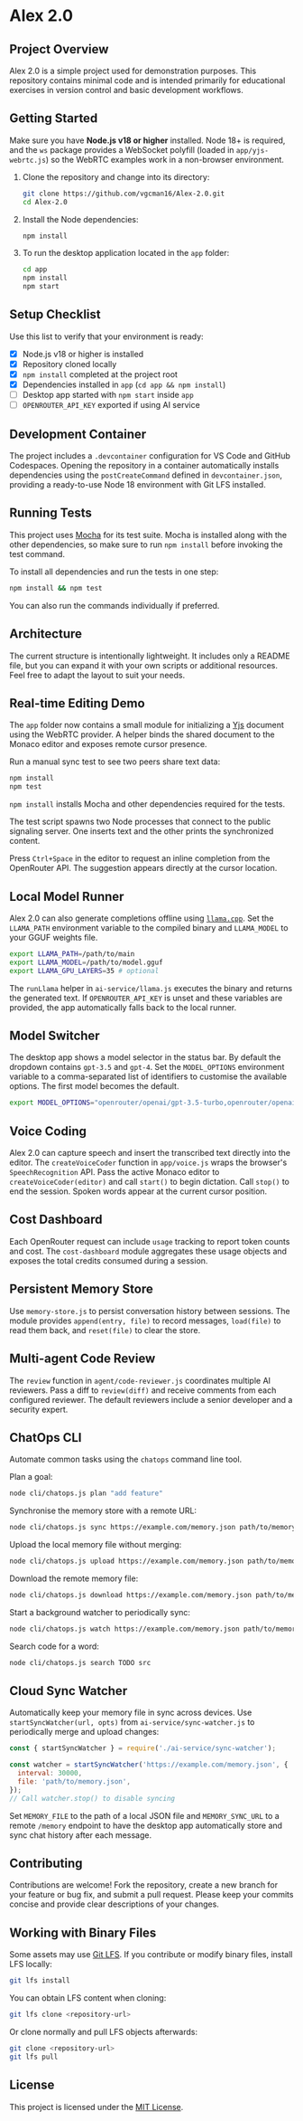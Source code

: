 # Alex 2.0

## Project Overview

Alex 2.0 is a simple project used for demonstration purposes. This repository contains minimal code and is intended primarily for educational exercises in version control and basic development workflows.

## Getting Started

Make sure you have **Node.js v18 or higher** installed. Node 18+ is required,
and the `ws` package provides a WebSocket polyfill (loaded in
`app/yjs-webrtc.js`) so the WebRTC examples work in a non-browser environment.

1. Clone the repository and change into its directory:
   ```bash
   git clone https://github.com/vgcman16/Alex-2.0.git
   cd Alex-2.0
   ```
2. Install the Node dependencies:

   ```bash
   npm install
   ```

3. To run the desktop application located in the `app` folder:
   ```bash
   cd app
   npm install
   npm start
   ```

## Setup Checklist

Use this list to verify that your environment is ready:

- [x] Node.js v18 or higher is installed
- [x] Repository cloned locally
- [x] `npm install` completed at the project root
- [x] Dependencies installed in `app` (`cd app && npm install`)
- [ ] Desktop app started with `npm start` inside `app`
- [ ] `OPENROUTER_API_KEY` exported if using AI service

## Development Container

The project includes a `.devcontainer` configuration for VS Code and GitHub Codespaces.
Opening the repository in a container automatically installs dependencies using
the `postCreateCommand` defined in `devcontainer.json`, providing a ready-to-use
Node 18 environment with Git LFS installed.

## Running Tests

This project uses [Mocha](https://mochajs.org/) for its test suite. Mocha is
installed along with the other dependencies, so make sure to run `npm install`
before invoking the test command.

To install all dependencies and run the tests in one step:

```bash
npm install && npm test
```

You can also run the commands individually if preferred.

## Architecture

The current structure is intentionally lightweight. It includes only a README file, but you can expand it with your own scripts or additional resources. Feel free to adapt the layout to suit your needs.

## Real-time Editing Demo

The `app` folder now contains a small module for initializing a [Yjs](https://yjs.dev/) document using the WebRTC provider. A helper binds the shared document to the Monaco editor and exposes remote cursor presence.

Run a manual sync test to see two peers share text data:

```bash
npm install
npm test
```

`npm install` installs Mocha and other dependencies required for the tests.

The test script spawns two Node processes that connect to the public signaling server. One inserts text and the other prints the synchronized content.

Press `Ctrl+Space` in the editor to request an inline completion from the OpenRouter API. The suggestion appears directly at the cursor location.

## Local Model Runner

Alex 2.0 can also generate completions offline using [`llama.cpp`](https://github.com/ggerganov/llama.cpp). Set the `LLAMA_PATH` environment variable to the compiled binary and `LLAMA_MODEL` to your GGUF weights file.

```bash
export LLAMA_PATH=/path/to/main
export LLAMA_MODEL=/path/to/model.gguf
export LLAMA_GPU_LAYERS=35 # optional
```

The `runLlama` helper in `ai-service/llama.js` executes the binary and returns the generated text.
If `OPENROUTER_API_KEY` is unset and these variables are provided, the app automatically falls back to the local runner.

## Model Switcher

The desktop app shows a model selector in the status bar. By default the dropdown
contains `gpt-3.5` and `gpt-4`. Set the `MODEL_OPTIONS` environment variable to a
comma-separated list of identifiers to customise the available options. The first
model becomes the default.

```bash
export MODEL_OPTIONS="openrouter/openai/gpt-3.5-turbo,openrouter/openai/gpt-4,openrouter/mistralai/mistral-7b"
```

## Voice Coding

Alex 2.0 can capture speech and insert the transcribed text directly into the editor.
The `createVoiceCoder` function in `app/voice.js` wraps the browser's
`SpeechRecognition` API. Pass the active Monaco editor to
`createVoiceCoder(editor)` and call `start()` to begin dictation. Call `stop()`
to end the session. Spoken words appear at the current cursor position.

## Cost Dashboard

Each OpenRouter request can include `usage` tracking to report token counts and cost.
The `cost-dashboard` module aggregates these usage objects and exposes the total
credits consumed during a session.

## Persistent Memory Store

Use `memory-store.js` to persist conversation history between sessions. The
module provides `append(entry, file)` to record messages, `load(file)` to read
them back, and `reset(file)` to clear the store.

## Multi-agent Code Review

The `review` function in `agent/code-reviewer.js` coordinates multiple AI
reviewers. Pass a diff to `review(diff)` and receive comments from each
configured reviewer. The default reviewers include a senior developer and a
security expert.

## ChatOps CLI

Automate common tasks using the `chatops` command line tool.

Plan a goal:

```bash
node cli/chatops.js plan "add feature"
```

Synchronise the memory store with a remote URL:

```bash
node cli/chatops.js sync https://example.com/memory.json path/to/memory.json
```

Upload the local memory file without merging:

```bash
node cli/chatops.js upload https://example.com/memory.json path/to/memory.json
```

Download the remote memory file:

```bash
node cli/chatops.js download https://example.com/memory.json path/to/memory.json
```

Start a background watcher to periodically sync:

```bash
node cli/chatops.js watch https://example.com/memory.json path/to/memory.json
```

Search code for a word:

```bash
node cli/chatops.js search TODO src
```

## Cloud Sync Watcher

Automatically keep your memory file in sync across devices. Use
`startSyncWatcher(url, opts)` from `ai-service/sync-watcher.js` to periodically
merge and upload changes:

```javascript
const { startSyncWatcher } = require('./ai-service/sync-watcher');

const watcher = startSyncWatcher('https://example.com/memory.json', {
  interval: 30000,
  file: 'path/to/memory.json',
});
// Call watcher.stop() to disable syncing
```

Set `MEMORY_FILE` to the path of a local JSON file and `MEMORY_SYNC_URL` to a
remote `/memory` endpoint to have the desktop app automatically store and sync
chat history after each message.

## Contributing

Contributions are welcome! Fork the repository, create a new branch for your feature or bug fix, and submit a pull request. Please keep your commits concise and provide clear descriptions of your changes.

## Working with Binary Files

Some assets may use [Git LFS](https://git-lfs.com/). If you contribute or modify binary files, install LFS locally:

```bash
git lfs install
```

You can obtain LFS content when cloning:

```bash
git lfs clone <repository-url>
```

Or clone normally and pull LFS objects afterwards:

```bash
git clone <repository-url>
git lfs pull
```

## License

This project is licensed under the [MIT License](LICENSE).
